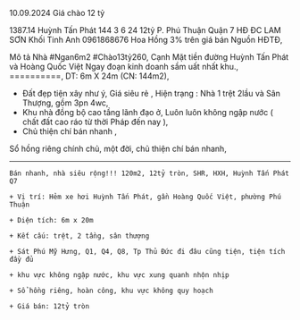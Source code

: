 10.09.2024 Giá chào 12 tỷ


1387.14 Huỳnh Tấn Phát 144 3 6 24 12tỷ P. Phú Thuận Quận 7 HĐ ĐC LAM SƠN Khối Tinh Anh 0961868676 Hoa Hồng 3% trên giá bán Nguồn HĐTĐ,

Mô tả 
Nhà #Ngan6m2 #Chào13tỷ260,
Cạnh Mặt tiền đường Huỳnh Tấn Phát và Hoàng Quốc Việt Ngay đoạn kinh doanh sầm uất nhất khu.,
==========,
DT: 6m X 24m (CN: 144m2),
+ Đất đẹp tiện xây như ý, Giá siêu rẻ ,
Hiện trạng : Nhà 1 trệt 2lầu và Sân Thượng, gồm 3pn 4wc,
+ Khu nhà đồng bộ cao tầng lãnh đạo ở,
Luôn luôn không ngập nước ( chất đất cao ráo từ thời Pháp đến nay ),
+ Chủ thiện chí bán nhanh ,

Sổ hồng riêng chính chủ, một đời, chủ thiện chí bán nhanh,

*******************************************************

```
Bán nhanh, nhà siêu rộng!!! 120m2, 12tỷ tròn, SHR, HXH, Huỳnh Tấn Phát Q7
```

```
+ Vị trí: Hẻm xe hơi Huỳnh Tấn Phát, gần Hoàng Quốc Việt, phường Phú Thuận

+ Diện tích: 6m x 20m 

+ Kết cấu: trệt, 2 tầng, sân thượng

+ Sát Phú Mỹ Hưng, Q1, Q4, Q8, Tp Thủ Đức đi đâu cũng tiện, tiện tích đầy đủ

+ khu vực không ngập nước, khu vực xung quanh nhộn nhịp

+ Sổ hồng riêng, hoàn công, khu vực không quy hoạch

+ Giá bán: 12tỷ tròn
```